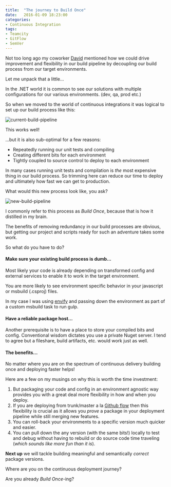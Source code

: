 ```yaml
---
title:  "The journey to Build Once"
date:   2016-01-09 18:23:00
categories:
- Continuous Integration
tags:
- Teamcity
- GitFlow
- SemVer
---
```


Not too long ago my coworker [David] mentioned how we could drive improvement and flexibility in our build pipeline by decoupling our build process from our target environments.

Let me unpack that a little...

In the .NET world it is common to see our solutions with multiple configurations for our various environments. (dev, qa, prod etc.)

So when we moved to the world of continuous integrations it was logical to set up our build process like this:

![current-build-pipeline](https://cloud.githubusercontent.com/assets/9733444/14763752/92e16298-096d-11e6-9a2c-85c2cb9dfd70.png)

This works well! 

...but it is also sub-optimal for a few reasons:

* Repeatedly running our unit tests and compiling
* Creating different bits for each environment 
* Tightly coupled to source control to deploy to each environment

In many cases running unit tests and compilation is *the* most expensive thing in our build process. 
So trimming here can reduce our time to deploy and ultimately how fast we can get to production.

What would this new process look like, you ask?

![new-build-pipeline](https://cloud.githubusercontent.com/assets/9733444/14763755/9f0ea5da-096d-11e6-9279-a536182c6d27.png)

I commonly refer to this process as *Build Once*, because that is how it distilled in my brain.

The benefits of removing redundancy in our build processes are obvious, but getting our project and scripts ready for such an adventure takes some work.

So what do you have to do?

#### Make sure your existing build process is dumb...

Most likely your code is already depending on transformed config and external services to enable it to work in the target environment.

You are more likely to see environment specific behavior in your javascript or msbuild (.csproj) files. 

In my case I was using [envify] and passing down the environment as part of a custom msbuild task to run gulp.

#### Have a reliable package host...

Another prerequisite is to have a place to store your compiled bits and config. 
Conventional wisdom dictates you use a private Nuget server.
I tend to agree but a fileshare, build artifacts, etc. would work just as well.
 
#### The benefits...

No matter where you are on the spectrum of continuous delivery building once and deploying faster helps!

Here are a few on my musings on why this is worth the time investment:

1. But packaging your code and config in an environment agnostic way provides you with a great deal more flexibility in how and when you deploy.
2. If you are deploying from trunk/master a la [Github flow] then this flexibility is crucial as it allows you *prove* a package in your deployment pipeline while still merging new features.
3. You can roll-back your environments to a specific version much quicker and easier. 
4. You can pull down the any version (with the same bits!) locally to test and debug without having to rebuild or do source code time traveling (*which sounds like more fun than it is*).

**Next up** we will tackle building meaningful and semantically *correct* package versions.

Where are you on the continuous deployment journey? 

Are you already *Build Once*-ing? 
 
[Github flow]:  https://guides.github.com/introduction/flow/
[envify]:       https://github.com/hughsk/envify
[David]:        http://daveondevops.com/
